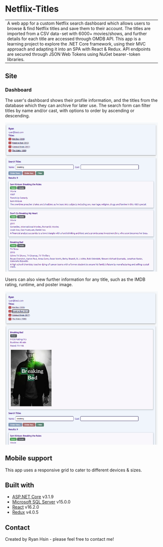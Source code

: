 # Netflix-Titles
<table>
<tr>
<td>
  A web app for a custom Netflix search dashboard which allows users to browse & find Netflix titles and save them to their account. The titles are imported from a CSV data-set with 6000+ movies/shows, and further details for each title are accessed through OMDB API. This app is a learning project to explore the .NET Core framework, using their MVC approach and adapting it into an SPA with React & Redux. API endpoints are secured through JSON Web Tokens using NuGet bearer-token libraries. 
</td>
</tr>
</table>


## Site

### Dashboard
The user's dashboard shows their profile information, and the titles from the database which they can archive for later use. The search form can filter titles by name and/or cast, with options to order by ascending or descending.

![](/Dashboard.png?raw=true)


Users can also view further information for any title, such as the IMDB rating, runtime, and poster image.

![](/Details.png?raw=true)


## Mobile support
This app uses a responsive grid to cater to different devices & sizes. 


## Built with 
- [ASP.NET Core](https://dotnet.microsoft.com/apps/aspnet) v3.1.9
- [Microsoft SQL Server](https://www.microsoft.com/en-us/sql-server/sql-server-2019) v15.0.0
- [React](https://reactjs.org/) v16.2.0
- [Redux](https://redux.js.org/) v4.0.5


## Contact
Created by Ryan Hsin - please feel free to contact me!
